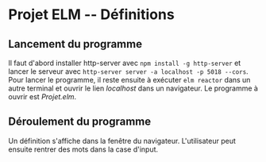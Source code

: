 # Projet ELM -- Définitions

## Lancement du programme
Il faut d'abord installer http-server avec `npm install -g http-server` et lancer le serveur avec `http-server server -a localhost -p 5018 --cors`.
Pour lancer le programme, il reste ensuite à exécuter `elm reactor` dans un autre terminal et ouvrir le lien *localhost* dans un navigateur.
Le programme à ouvrir est *Projet.elm*.

## Déroulement du programme
Un définition s'affiche dans la fenêtre du navigateur. L'utilisateur peut ensuite rentrer des mots dans la case d'input.
